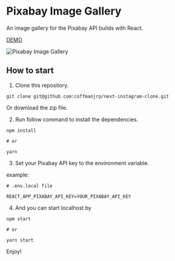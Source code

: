 # Pixabay Image Gallery

An image gallery for the Pixabay API builds with React.

[DEMO](https://compassionate-haibt-089d2b.netlify.app/)

![Pixabay Image Gallery](https://res.cloudinary.com/coffmanjrp-dev/image/upload/v1643007705/coffmanjrp.io/react_image_gallery_61d6b9d08b.png)

## How to start

1. Clone this repository.

```
git clone git@github.com:coffmanjrp/next-instagram-clone.git
```

Or download the zip file.

2. Run follow command to install the dependencies.

```
npm install

# or

yarn
```

3. Set your Pixabay API key to the environment variable.

example:

```
# .env.local file

REACT_APP_PIXABAY_API_KEY=YOUR_PIXABAY_API_KEY
```

4. And you can start localhost by

```
npm start

# or

yarn start

```

Enjoy!
